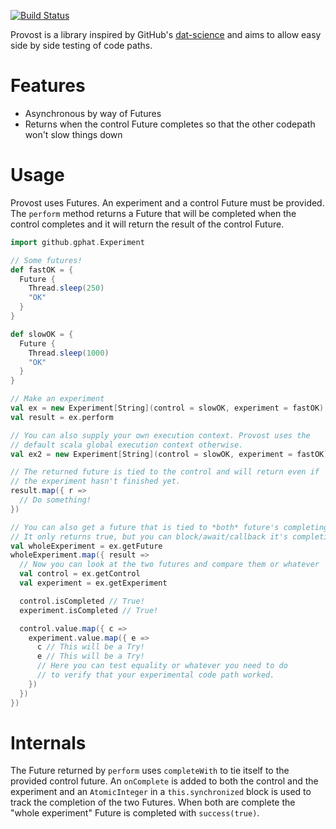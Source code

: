 [![Build Status](https://travis-ci.org/gphat/provost.svg?branch=master)](https://travis-ci.org/gphat/provost)

Provost is a library inspired by GitHub's [dat-science](https://github.com/github/dat-science) and aims to allow easy side
by side testing of code paths.

# Features

* Asynchronous by way of Futures
* Returns when the control Future completes so that the other codepath won't slow things down

# Usage

Provost uses Futures. An experiment and a control Future must be provided. The `perform` method returns a Future that
will be completed when the control completes and it will return the result of the control Future.

```scala
import github.gphat.Experiment

// Some futures!
def fastOK = {
  Future {
    Thread.sleep(250)
    "OK"
  }
}

def slowOK = {
  Future {
    Thread.sleep(1000)
    "OK"
  }
}

// Make an experiment
val ex = new Experiment[String](control = slowOK, experiment = fastOK)
val result = ex.perform

// You can also supply your own execution context. Provost uses the
// default scala global execution context otherwise.
val ex2 = new Experiment[String](control = slowOK, experiment = fastOK)()

// The returned future is tied to the control and will return even if
// the experiment hasn't finished yet.
result.map({ r =>
  // Do something!
})

// You can also get a future that is tied to *both* future's completing.
// It only returns true, but you can block/await/callback it's completion
val wholeExperiment = ex.getFuture
wholeExperiment.map({ result =>
  // Now you can look at the two futures and compare them or whatever
  val control = ex.getControl
  val experiment = ex.getExperiment

  control.isCompleted // True!
  experiment.isCompleted // True!

  control.value.map({ c =>
    experiment.value.map({ e =>
      c // This will be a Try!
      e // This will be a Try!
      // Here you can test equality or whatever you need to do
      // to verify that your experimental code path worked.
    })
  })
})

```

# Internals

The Future returned by `perform` uses `completeWith` to tie itself to the provided control future. An `onComplete`
is added to both the control and the experiment and an `AtomicInteger` in a `this.synchronized` block is used
to track the completion of the two Futures. When both are complete the "whole experiment" Future is completed
with `success(true)`.
